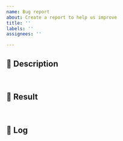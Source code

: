 ```yaml
---
name: Bug report
about: Create a report to help us improve
title: ''
labels: ''
assignees: ''

---
```


## 📌 Description

</br>

## 📒 Result

</br>

## 📃 Log

</br>
